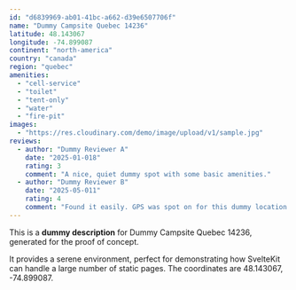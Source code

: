 ```yaml
---
id: "d6839969-ab01-41bc-a662-d39e6507706f"
name: "Dummy Campsite Quebec 14236"
latitude: 48.143067
longitude: -74.899087
continent: "north-america"
country: "canada"
region: "quebec"
amenities:
  - "cell-service"
  - "toilet"
  - "tent-only"
  - "water"
  - "fire-pit"
images:
  - "https://res.cloudinary.com/demo/image/upload/v1/sample.jpg"
reviews:
  - author: "Dummy Reviewer A"
    date: "2025-01-018"
    rating: 3
    comment: "A nice, quiet dummy spot with some basic amenities."
  - author: "Dummy Reviewer B"
    date: "2025-05-011"
    rating: 4
    comment: "Found it easily. GPS was spot on for this dummy location."
---
```


This is a **dummy description** for Dummy Campsite Quebec 14236, generated for the proof of concept.

It provides a serene environment, perfect for demonstrating how SvelteKit can handle a large number of static pages. The coordinates are 48.143067, -74.899087.
